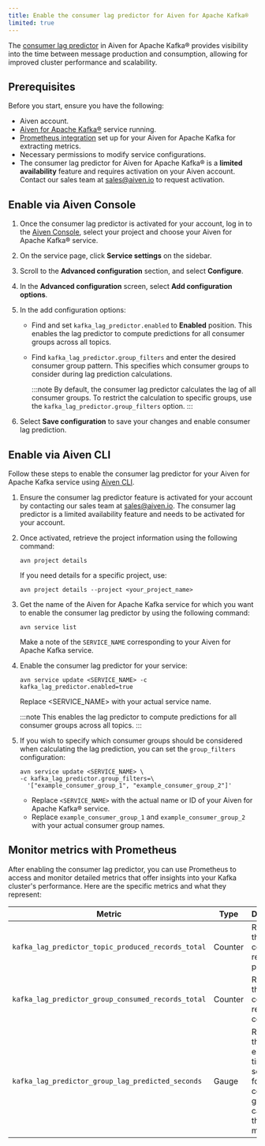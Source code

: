 ```yaml
---
title: Enable the consumer lag predictor for Aiven for Apache Kafka®
limited: true
---
```


The
[consumer lag predictor](/docs/products/kafka/concepts/consumer-lag-predictor) in Aiven
for Apache Kafka® provides visibility into the time
between message production and consumption, allowing for improved
cluster performance and scalability.

## Prerequisites

Before you start, ensure you have the following:

-   Aiven account.
-   [Aiven for Apache Kafka®](/docs/products/kafka/get-started) service running.
-   [Prometheus integration](/docs/platform/howto/integrations/prometheus-metrics) set up
    for your Aiven for Apache Kafka for extracting
    metrics.
-   Necessary permissions to modify service configurations.
-   The consumer lag predictor for Aiven for Apache Kafka® is a
    **limited availability** feature and requires activation on your Aiven account.
    Contact our sales team at sales@aiven.io to request activation.

## Enable via Aiven Console

1.  Once the consumer lag predictor is activated for your account,
    log in to the [Aiven Console](https://console.aiven.io/),
    select your project and choose your Aiven for Apache Kafka® service.

1.  On the service page, click **Service settings** on the sidebar.

1.  Scroll to the **Advanced configuration** section, and select
    **Configure**.

1.  In the **Advanced configuration** screen, select **Add configuration
    options**.

1.  In the add configuration options:

    -   Find and set `kafka_lag_predictor.enabled` to **Enabled**
        position. This enables the lag predictor to compute predictions
        for all consumer groups across all topics.
    -   Find `kafka_lag_predictor.group_filters` and enter the desired
        consumer group pattern. This specifies which consumer groups to
        consider during lag prediction calculations.

        :::note
        By default, the consumer lag predictor calculates the lag of all
        consumer groups. To restrict the calculation to specific groups, use
        the `kafka_lag_predictor.group_filters` option.
        :::

1.  Select **Save configuration** to save your changes and enable
    consumer lag prediction.

## Enable via Aiven CLI

Follow these steps to enable the consumer lag predictor for your Aiven
for Apache Kafka service using
[Aiven CLI](/docs/tools/cli).

1. Ensure the consumer lag predictor feature is activated for your account by contacting
   our sales team at sales@aiven.io. The consumer lag predictor is a limited availability
   feature and needs to be activated for your account.
1. Once activated, retrieve the project information using the following command:

   ```text
   avn project details
   ```

   If you need details for a specific project, use:

   ```text
   avn project details --project <your_project_name>
   ```

1. Get the name of the Aiven for Apache Kafka service for which you
   want to enable the consumer lag predictor by using the following
   command:

   ```text
   avn service list
   ```

   Make a note of the `SERVICE_NAME` corresponding to your Aiven for
    Apache Kafka service.

1. Enable the consumer lag predictor for your service:

   ```text
   avn service update <SERVICE_NAME> -c kafka_lag_predictor.enabled=true
   ```

   Replace \<SERVICE_NAME\> with your actual service name.

    :::note
    This enables the lag predictor to compute predictions for all
    consumer groups across all topics.
    :::

1. If you wish to specify which consumer groups should be considered
   when calculating the lag prediction, you can set the `group_filters`
   configuration:

   ```text
   avn service update <SERVICE_NAME> \
   -c kafka_lag_predictor.group_filters=\
     '["example_consumer_group_1", "example_consumer_group_2"]'
    ```

   -   Replace `<SERVICE_NAME>` with the actual name or ID of your
       Aiven for Apache Kafka® service.
   -   Replace `example_consumer_group_1` and
        `example_consumer_group_2` with your actual consumer group
        names.

## Monitor metrics with Prometheus

After enabling the consumer lag predictor, you can use Prometheus to
access and monitor detailed metrics that offer insights into your Kafka
cluster's performance. Here are the specific metrics and what they
represent:

| Metric                                             | Type    | Description                                                                                            |
| -------------------------------------------------- | ------- | ------------------------------------------------------------------------------------------------------ |
| `kafka_lag_predictor_topic_produced_records_total` | Counter | Represents the total count of records produced.                                                        |
| `kafka_lag_predictor_group_consumed_records_total` | Counter | Represents the total count of records consumed.                                                        |
| `kafka_lag_predictor_group_lag_predicted_seconds`  | Gauge   | Represents the estimated time lag, in seconds, for a consumer group to catch up to the latest message. |
